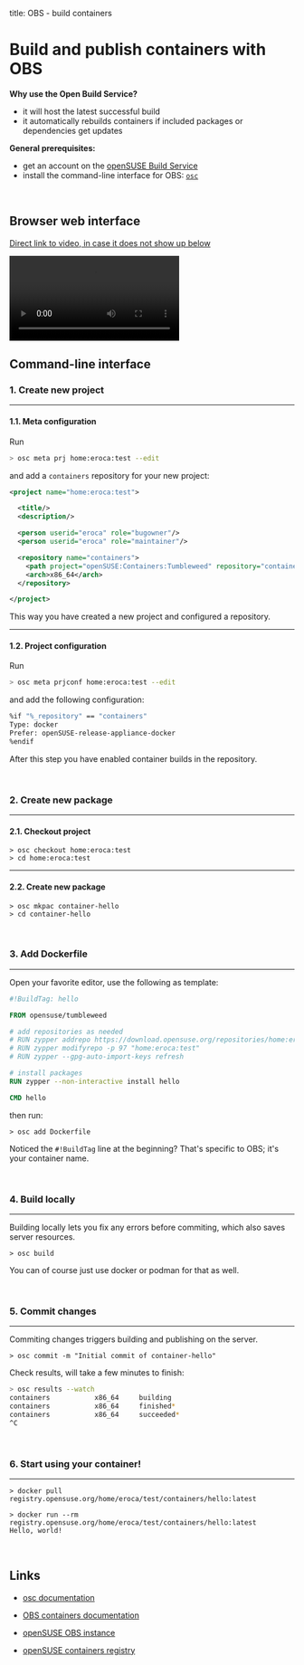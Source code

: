 title: OBS - build containers

# Build and publish containers with OBS


**Why use the Open Build Service?**

* it will host the latest successful build
* it automatically rebuilds containers if included packages or dependencies get updates

**General prerequisites:**

* get an account on the [openSUSE Build Service](https://build.opensuse.org)
* install the command-line interface for OBS: [`osc`](https://en.opensuse.org/openSUSE:OSC)

<br/>

## Browser web interface

[Direct link to video, in case it does not show up below](assets/obs-build-containers.mp4)

<video controls>
  <source src="../../assets/obs-build-containers.mp4" type="video/mp4">
</video>

<br/>


## Command-line interface

### 1. Create new project

* * *
#### 1.1. Meta configuration

Run

``` bash
> osc meta prj home:eroca:test --edit
```

and add a `containers` repository for your new project:

``` xml hl_lines="9 10 11 12"
<project name="home:eroca:test">

  <title/>
  <description/>

  <person userid="eroca" role="bugowner"/>
  <person userid="eroca" role="maintainer"/>

  <repository name="containers">
    <path project="openSUSE:Containers:Tumbleweed" repository="containers"/>
    <arch>x86_64</arch>
  </repository>

</project>
```

This way you have created a new project and configured a repository.

* * *
#### 1.2. Project configuration

Run

``` bash
> osc meta prjconf home:eroca:test --edit
```

and add the following configuration:

``` bash
%if "%_repository" == "containers"
Type: docker
Prefer: openSUSE-release-appliance-docker
%endif
```

After this step you have enabled container builds in the repository.

<br/>

### 2. Create new package

* * *
#### 2.1. Checkout project

```
> osc checkout home:eroca:test
> cd home:eroca:test
```

* * *
#### 2.2. Create new package

```
> osc mkpac container-hello
> cd container-hello
```

<br/>

### 3. Add Dockerfile

* * *

Open your favorite editor, use the following as template:

``` Dockerfile
#!BuildTag: hello

FROM opensuse/tumbleweed

# add repositories as needed
# RUN zypper addrepo https://download.opensuse.org/repositories/home:eroca:test/openSUSE_Tumbleweed/ "home:eroca:test"
# RUN zypper modifyrepo -p 97 "home:eroca:test"
# RUN zypper --gpg-auto-import-keys refresh

# install packages
RUN zypper --non-interactive install hello

CMD hello
```

then run:

```
> osc add Dockerfile
```

Noticed the `#!BuildTag` line at the beginning? That's specific to OBS; it's your container name.

<br/>

### 4. Build locally

* * *
Building locally lets you fix any errors before commiting, which also saves server resources.

```
> osc build
```

You can of course just use docker or podman for that as well.

<br/>

### 5. Commit changes

* * *
Commiting changes triggers building and publishing on the server.

```
> osc commit -m "Initial commit of container-hello"
```

Check results, will take a few minutes to finish:

``` bash
> osc results --watch
containers           x86_64     building
containers           x86_64     finished*
containers           x86_64     succeeded*
^C
```

<br/>

### 6. Start using your container!

* * *
```
> docker pull registry.opensuse.org/home/eroca/test/containers/hello:latest
```

```
> docker run --rm registry.opensuse.org/home/eroca/test/containers/hello:latest
Hello, world!
```

<br/>

## Links

* [osc documentation](https://en.opensuse.org/openSUSE:OSC)

* [OBS containers documentation](https://openbuildservice.org/help/manuals/obs-user-guide/cha.obs.build_containers.html)

* [openSUSE OBS instance](https://build.opensuse.org)

* [openSUSE containers registry](https://registry.opensuse.org)
